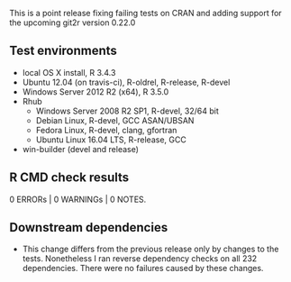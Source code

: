 This is a point release fixing failing tests on CRAN and adding support for the
upcoming git2r version 0.22.0

## Test environments

* local OS X install, R 3.4.3
* Ubuntu 12.04 (on travis-ci), R-oldrel, R-release, R-devel
* Windows Server 2012 R2 (x64), R 3.5.0
* Rhub
  * Windows Server 2008 R2 SP1, R-devel, 32/64 bit
  * Debian Linux, R-devel, GCC ASAN/UBSAN
  * Fedora Linux, R-devel, clang, gfortran
  * Ubuntu Linux 16.04 LTS, R-release, GCC
* win-builder (devel and release)

## R CMD check results

0 ERRORs | 0 WARNINGs | 0 NOTES.

## Downstream dependencies

* This change differs from the previous release only by changes to the tests.
  Nonetheless I ran reverse dependency checks on all 232
  dependencies. There were no failures caused by these changes.
